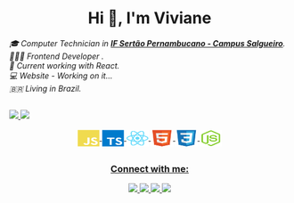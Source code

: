 
<h1 align="center">Hi 👋, I'm Viviane</h1>


<p>
  <em style="font-style: italic">🎓 Computer Technician in <a href="https://www.ifsertao-pe.edu.br/"><b>IF Sertão Pernambucano - Campus Salgueiro</b></a>.
  <br>
  👩🏻‍💻 Frontend Developer </a>.
  <br>
  📌 Current working with React.
  <br>
  💻 Website - Working on it...
  <br>
  🇧🇷 Living in Brazil.
  <br>
  
  </em>
</p>

##

 <div >
  <a href="https://github.com/Viviane-13">
  <img height="180em" src="https://github-readme-stats.vercel.app/api?username=Viviane-13&show_icons=true&theme=dracula&include_all_commits=true&count_private=true"/>
  <img height="180em" src="https://github-readme-stats.vercel.app/api/top-langs/?username=Viviane-13&layout=compact&langs_count=7&theme=dracula"/>
</div>
  
<div style="display: inline_block" align="center" ><br>
  <img align="center" alt="Rafa-Js" height="30" width="40" src="https://raw.githubusercontent.com/devicons/devicon/master/icons/javascript/javascript-plain.svg">
  <img align="center" alt="Rafa-Ts" height="30" width="40" src="https://raw.githubusercontent.com/devicons/devicon/master/icons/typescript/typescript-plain.svg">
  <img align="center" alt="Rafa-React" height="30" width="40" src="https://raw.githubusercontent.com/devicons/devicon/master/icons/react/react-original.svg">
  <img align="center" alt="Rafa-HTML" height="30" width="40" src="https://raw.githubusercontent.com/devicons/devicon/master/icons/html5/html5-original.svg">
  <img align="center" alt="Rafa-CSS" height="30" width="40" src="https://raw.githubusercontent.com/devicons/devicon/master/icons/css3/css3-original.svg">
  <img align="center" alt="Rafa-CSS" height="30" width="40" src="https://raw.githubusercontent.com/devicons/devicon/master/icons/nodejs/nodejs-original.svg">
  

</div>

##

<h3 align="center">Connect with me:</h3>

<div align="center">
  <a href="https://github.com/Viviane-13">
    <img src="https://img.shields.io/badge/-Github-000?style=for-the-badge&logo=Github&logoColor=white&link=https://github.com/Viviane-13">
  </a>

  <a href="https://www.linkedin.com/in/viviane-oliveira-303683162/">
    <img src="https://img.shields.io/badge/-LinkedIn-blue?style=for-the-badge&logo=Linkedin&logoColor=white&link=https://www.linkedin.com/in/viviane-olvr/">
  </a>

  <a href="https://www.instagram.com/viviane.olvr/?hl=pt-br">
    <img src="https://img.shields.io/badge/-Instagram-E4405F?style=for-the-badge&labelColor=E4405F&logo=instagram&logoColor=white&link=https://www.instagram.com/viviane.olvr/">
  </a>

  <a href="mailto:dev.vivian1@gmail.com">
    <img src="https://img.shields.io/badge/-Gmail-f4f4f4?style=for-the-badge&labelColor=f4f4f4&logo=gmail&logoColor=D14836&link=mailto:dev.vivian1@gmail.com/">
  </a>
  
 
</div>



  






